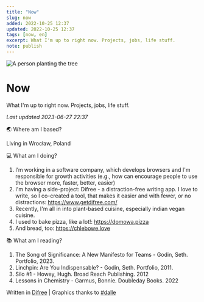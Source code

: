 ```yaml
---
title: "Now"
slug: now
added: 2022-10-25 12:37
updated: 2022-10-25 12:37
tags: [now, en]
excerpt: What I'm up to right now. Projects, jobs, life stuff.
note: publish
---
```

![A person planting the tree](/images/now.png)
# Now

What I'm up to right now. Projects, jobs, life stuff.

_Last updated 2023-06-27 22:37_

🌏  Where am I based?

Living in Wrocław, Poland

💻  What am I doing?
1. I’m working in a software company, which develops browsers and I'm responsible for growth activities (e.g., how can encourage people to use the browser more, faster, better, easier)
1. I'm having a side-project: Difree - a distraction-free writing app. I love to write, so I co-created a tool, that makes it easier and with  fewer, or no distractions: https://www.getdifree.com/
1. Recently, I'm all in into plant-based cuisine, especially indian vegan cuisine.
1. I used to bake pizza, like a lot!: https://domowa.pizza
1. And bread, too: https://chlebowe.love

📚 What am I reading?
1. The Song of Significance: A New Manifesto for Teams - Godin, Seth. Portfolio, 2023.
1. Linchpin: Are You Indispensable? - Godin, Seth. Portfolio, 2011.
1. Silo #1 - Howey, Hugh. Broad Reach Publishing. 2012
1. Lessons in Chemistry - Garmus, Bonnie. Doubleday Books. 2022

Written in [Difree](https://www.getdifree.com/) | Graphics thanks to [#dalle](https://labs.openai.com/s/Es9SdY1UXchlvFwPvBZKy05T)